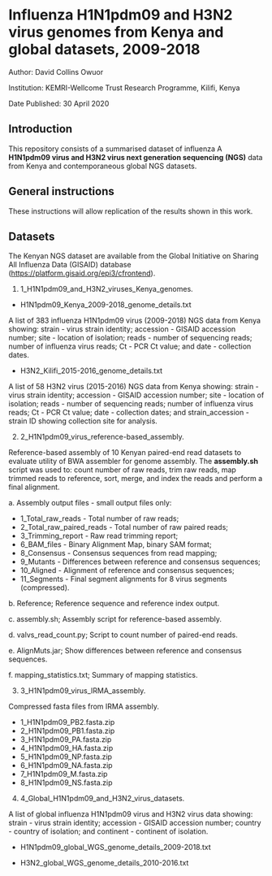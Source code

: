 # Influenza H1N1pdm09 and H3N2 virus genomes from Kenya and global datasets, 2009-2018

Author:         David Collins Owuor

Institution:   KEMRI-Wellcome Trust Research Programme, Kilifi, Kenya

Date Published: 30 April 2020

## Introduction

This repository consists of a summarised dataset of influenza A **H1N1pdm09 virus and H3N2
virus next generation sequencing (NGS)** data from Kenya and contemporaneous global NGS
datasets.

## General instructions

These instructions will allow replication of the results shown in this work.

## Datasets

The Kenyan NGS dataset are available from the Global Initiative on Sharing All Influenza
Data (GISAID) database (https://platform.gisaid.org/epi3/cfrontend).



1.	1_H1N1pdm09_and_H3N2_viruses_Kenya_genomes.

* H1N1pdm09_Kenya_2009-2018_genome_details.txt

A list of 383 influenza H1N1pdm09 virus (2009-2018) NGS data from Kenya showing: strain - 
virus strain identity; accession - GISAID accession number; site - location of isolation; 
reads - number of sequencing reads; number of influenza virus reads; Ct - PCR Ct value; 
and date - collection dates.

* H3N2_Kilifi_2015-2016_genome_details.txt

A list of 58 H3N2 virus (2015-2016) NGS data from Kenya showing: strain - virus strain
identity; accession - GISAID accession number; site - location of isolation; 
reads - number of sequencing reads; number of influenza virus reads; Ct - PCR Ct value;
date - collection dates; and strain_accession - strain ID showing collection site for
analysis.


2.	2_H1N1pdm09_virus_reference-based_assembly.

Reference-based assembly of 10 Kenyan paired-end read datasets to evaluate utility of
BWA assembler for genome assembly. The **assembly.sh** script was used to: count number of
raw reads, trim raw reads, map trimmed reads to reference, sort, merge, and index the
reads and perform a final alignment.

a. Assembly output files - small output files only:

* 1_Total_raw_reads - Total number of raw reads;
* 2_Total_raw_paired_reads - Total number of raw paired reads;
* 3_Trimming_report - Raw read trimming report;
* 6_BAM_files - Binary Alignment Map, binary SAM format;
* 8_Consensus - Consensus sequences from read mapping;
* 9_Mutants - Differences between reference and consensus sequences;
* 10_Aligned - Alignment of reference and consensus sequences;
* 11_Segments - Final segment alignments for 8 virus segments (compressed).

b.	Reference; Reference sequence and reference index output.

c.	assembly.sh; Assembly script for reference-based assembly.

d.	valvs_read_count.py; Script to count number of paired-end reads.

e.	AlignMuts.jar; Show differences between reference and consensus sequences.

f.	mapping_statistics.txt; Summary of mapping statistics.



3.	3_H1N1pdm09_virus_IRMA_assembly.

Compressed fasta files from IRMA assembly.

* 1_H1N1pdm09_PB2.fasta.zip
* 2_H1N1pdm09_PB1.fasta.zip
* 3_H1N1pdm09_PA.fasta.zip
* 4_H1N1pdm09_HA.fasta.zip
* 5_H1N1pdm09_NP.fasta.zip
* 6_H1N1pdm09_NA.fasta.zip
* 7_H1N1pdm09_M.fasta.zip
* 8_H1N1pdm09_NS.fasta.zip


4.	4_Global_H1N1pdm09_and_H3N2_virus_datasets.

A list of global influenza H1N1pdm09 virus and H3N2 virus data showing: strain -
virus strain identity; accession - GISAID accession number; country - country of isolation; 
and continent - continent of isolation.

* H1N1pdm09_global_WGS_genome_details_2009-2018.txt

* H3N2_global_WGS_genome_details_2010-2016.txt
